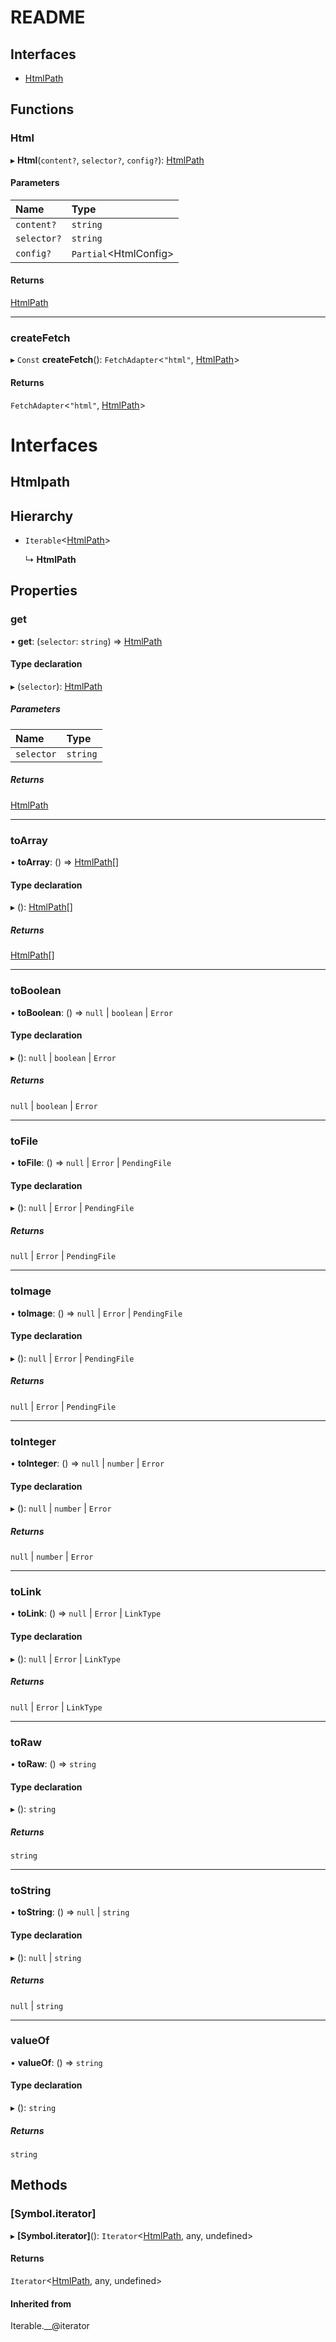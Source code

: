 # README

## Interfaces

- [HtmlPath](#htmlpath)

## Functions

### Html

▸ **Html**(`content?`, `selector?`, `config?`): [HtmlPath](#htmlpath)

#### Parameters

| Name | Type |
| :------ | :------ |
| `content?` | `string` |
| `selector?` | `string` |
| `config?` | `Partial`<HtmlConfig\> |

#### Returns

[HtmlPath](#htmlpath)

___

### createFetch

▸ `Const` **createFetch**(): `FetchAdapter`<``"html"``, [HtmlPath](#htmlpath)\>

#### Returns

`FetchAdapter`<``"html"``, [HtmlPath](#htmlpath)\>

# Interfaces

## Htmlpath

## Hierarchy

- `Iterable`<[HtmlPath](#htmlpath)\>

  ↳ **HtmlPath**

## Properties

### get

• **get**: (`selector`: `string`) => [HtmlPath](#htmlpath)

#### Type declaration

▸ (`selector`): [HtmlPath](#htmlpath)

##### Parameters

| Name | Type |
| :------ | :------ |
| `selector` | `string` |

##### Returns

[HtmlPath](#htmlpath)

___

### toArray

• **toArray**: () => [HtmlPath](#htmlpath)[]

#### Type declaration

▸ (): [HtmlPath](#htmlpath)[]

##### Returns

[HtmlPath](#htmlpath)[]

___

### toBoolean

• **toBoolean**: () => ``null`` \| `boolean` \| `Error`

#### Type declaration

▸ (): ``null`` \| `boolean` \| `Error`

##### Returns

``null`` \| `boolean` \| `Error`

___

### toFile

• **toFile**: () => ``null`` \| `Error` \| `PendingFile`

#### Type declaration

▸ (): ``null`` \| `Error` \| `PendingFile`

##### Returns

``null`` \| `Error` \| `PendingFile`

___

### toImage

• **toImage**: () => ``null`` \| `Error` \| `PendingFile`

#### Type declaration

▸ (): ``null`` \| `Error` \| `PendingFile`

##### Returns

``null`` \| `Error` \| `PendingFile`

___

### toInteger

• **toInteger**: () => ``null`` \| `number` \| `Error`

#### Type declaration

▸ (): ``null`` \| `number` \| `Error`

##### Returns

``null`` \| `number` \| `Error`

___

### toLink

• **toLink**: () => ``null`` \| `Error` \| `LinkType`

#### Type declaration

▸ (): ``null`` \| `Error` \| `LinkType`

##### Returns

``null`` \| `Error` \| `LinkType`

___

### toRaw

• **toRaw**: () => `string`

#### Type declaration

▸ (): `string`

##### Returns

`string`

___

### toString

• **toString**: () => ``null`` \| `string`

#### Type declaration

▸ (): ``null`` \| `string`

##### Returns

``null`` \| `string`

___

### valueOf

• **valueOf**: () => `string`

#### Type declaration

▸ (): `string`

##### Returns

`string`

## Methods

### [Symbol.iterator]

▸ **[Symbol.iterator]**(): `Iterator`<[HtmlPath](#htmlpath), any, undefined\>

#### Returns

`Iterator`<[HtmlPath](#htmlpath), any, undefined\>

#### Inherited from

Iterable.\_\_@iterator
